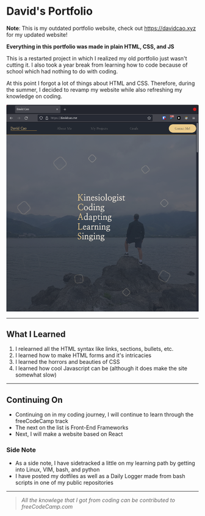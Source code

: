 # David's Portfolio

**Note**: This is my outdated portfolio website, check out https://davidcao.xyz for my updated website!

**Everything in this portfolio was made in plain HTML, CSS, and JS**

This is a restarted project in which I realized my old portfolio just wasn't cutting it.
I also took a year break from learning how to code because of school which had nothing to do with coding.

At this point I forgot a lot of things about HTML and CSS. Therefore, during the summer, I decided to revamp my website while also refreshing my knowledge on coding.

![A screen shot of my website](screenshots/website_example.png)

---

## What I Learned

1. I relearned all the HTML syntax like links, sections, bullets, etc.
2. I learned how to make HTML forms and it's intricacies
3. I learned the horrors and beauties of CSS
4. I learned how cool Javascript can be (although it does make the site somewhat slow)

---

## Continuing On

-   Continuing on in my coding journey, I will continue to learn through the freeCodeCamp track
-   The next on the list is Front-End Frameworks
-   Next, I will make a website based on React

### Side Note

-   As a side note, I have sidetracked a little on my learning path by getting into Linux, VIM, bash, and python
-   I have posted my dotfiles as well as a Daily Logger made from bash scripts in one of my public repositories

---

> _All the knowlege that I got from coding can be contributed to freeCodeCamp.com_
